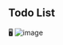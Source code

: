 ## Todo List

🖥️
![image](https://user-images.githubusercontent.com/97449025/162619330-51a027e8-f809-4d53-b0d2-ab51f1e8e60d.png)
